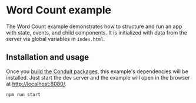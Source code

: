 # Word Count example

The Word Count example demonstrates how to structure and run an app with state, events, and child components. It is initialized with data from the server via global variables in `index.html`.

## Installation and usage

Once you [build the Conduit packages](../../), this example's dependencies will be installed. Just start the dev server and the example will open in the browser at [http://localhost:8080/](http://localhost:8080/).

```
npm run start
```
